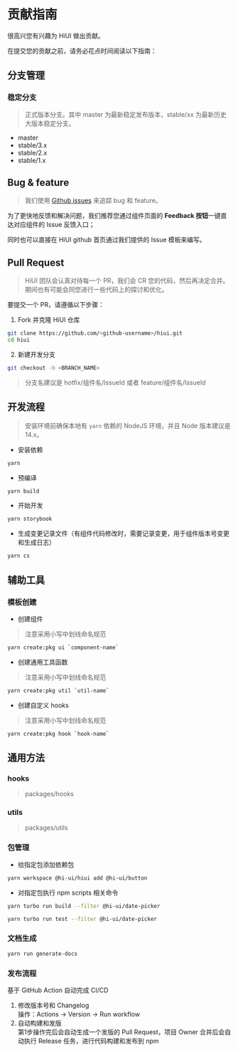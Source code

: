# 贡献指南

很高兴您有兴趣为 HiUI 做出贡献。

在提交您的贡献之前，请务必花点时间阅读以下指南：

## 分支管理

### 稳定分支

> 正式版本分支。其中 master 为最新稳定发布版本，stable/xx 为最新历史大版本稳定分支。

- master
- stable/3.x
- stable/2.x
- stable/1.x

## Bug & feature

> 我们使用 [Github issues](https://github.com/XiaoMi/hiui/issues) 来追踪 bug 和 feature。

为了更快地反馈和解决问题，我们推荐您通过组件页面的 **Feedback 按钮**一键直达对应组件的 Issue 反馈入口；

同时也可以直接在 HiUI github 首页通过我们提供的 Issue 模板来编写。

## Pull Request

> HiUI 团队会认真对待每一个 PR，我们会 CR 您的代码，然后再决定合并。期间也有可能会同您进行一些代码上的探讨和优化。

要提交一个 PR，请遵循以下步骤：

1. Fork 并克隆 HiUI 仓库

```bash
git clone https://github.com/<github-username>/hiui.git
cd hiui
```

2. 新建开发分支

```bash
git checkout -b <BRANCH_NAME>
```

> 分支名建议是 hotfix/组件名/IssueId 或者 feature/组件名/IssueId

## 开发流程

> 安装环境前确保本地有 `yarn` 依赖的 NodeJS 环境，并且 Node 版本建议是 14.x。

- 安装依赖

```sh
yarn
```

- 预编译

```sh
yarn build
```

- 开始开发

```sh
yarn storybook
```

- 生成变更记录文件（有组件代码修改时，需要记录变更，用于组件版本号变更和生成日志）

```sh
yarn cs
```

## 辅助工具

### 模板创建

- 创建组件

> 注意采用小写中划线命名规范

```sh
yarn create:pkg ui `component-name`
```

- 创建通用工具函数

> 注意采用小写中划线命名规范

```sh
yarn create:pkg util `util-name`
```

- 创建自定义 hooks

> 注意采用小写中划线命名规范

```sh
yarn create:pkg hook `hook-name`
```

## 通用方法

### hooks

> packages/hooks

### utils

> packages/utils

### 包管理

- 给指定包添加依赖包

```sh
yarn workspace @hi-ui/hiui add @hi-ui/button
```

- 对指定包执行 npm scripts 相关命令

```sh
yarn turbo run build --filter @hi-ui/date-picker

yarn turbo run test --filter @hi-ui/date-picker
```

### 文档生成

```sh
yarn run generate-docs
```

### 发布流程
基于 GitHub Action 自动完成 CI/CD <br>
1. 修改版本号和 Changelog   
   操作：Actions -> Version -> Run workflow
2. 自动构建和发版  
   第1步操作完后会自动生成一个发版的 Pull Request，项目 Owner 合并后会自动执行 Release 任务，进行代码构建和发布到 npm
